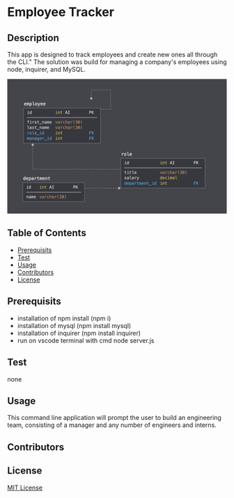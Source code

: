 #  Employee Tracker



## Description

This app is designed to track employees and create new ones all through the CLI." The solution was build for managing a company's employees using node, inquirer, and MySQL.



![Database Schema](Assets/schema.png)

## Table of Contents

- [Prerequisits](#prerequisits)
- [Test](#test)
- [Usage](#Usage)
- [Contributors](#contributors)
- [License](#license)

## Prerequisits

- installation of npm install (npm i)
- installation of mysql (npm install mysql)
- installation of inquirer (npm install inquirer)
- run on vscode terminal with cmd node server.js

## Test

none

## Usage

This command line application will prompt the user to build an engineering team, consisting of a manager and any number of engineers and interns.

## Contributors


## License

[MIT License](./license.txt)












